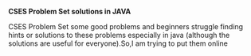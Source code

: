 **CSES Problem Set solutions in JAVA**

CSES Problem Set some good problems and beginners struggle finding hints or solutions to these problems especially in java (although the solutions are useful for everyone).So,I am trying to put them online  
